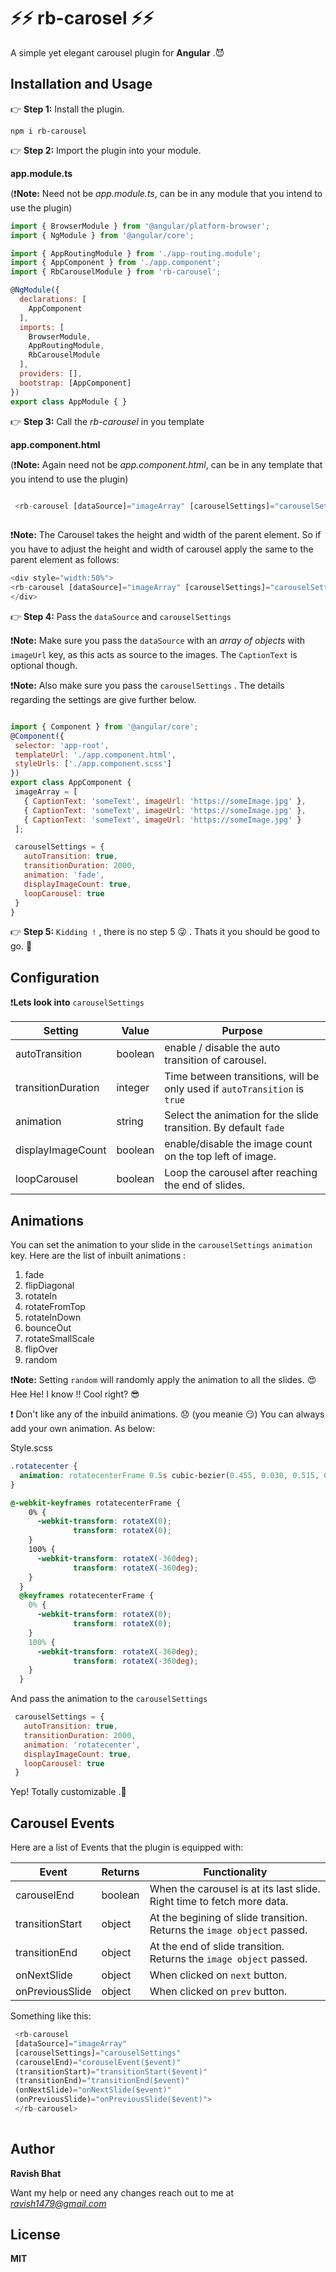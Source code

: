 # :zap::zap: rb-carosel :zap::zap:

A simple yet elegant carousel plugin for **Angular** .:smiling_imp:

## Installation and Usage

:point_right: **Step 1:** Install the plugin. 

```
npm i rb-carousel
```

:point_right: **Step 2:** Import the plugin into your module.

**app.module.ts** 

(:heavy_exclamation_mark:**Note:** Need not be *app.module.ts*, can be in any module that you intend to use the plugin)
```javascript
import { BrowserModule } from '@angular/platform-browser';
import { NgModule } from '@angular/core';

import { AppRoutingModule } from './app-routing.module';
import { AppComponent } from './app.component';
import { RbCarouselModule } from 'rb-carousel';

@NgModule({
  declarations: [
    AppComponent
  ],
  imports: [
    BrowserModule,
    AppRoutingModule,
    RbCarouselModule
  ],
  providers: [],
  bootstrap: [AppComponent]
})
export class AppModule { }

```

:point_right: **Step 3:** Call the *rb-carousel* in you template

**app.component.html**

(:heavy_exclamation_mark:**Note:** Again need not be *app.component.html*, can be in any template that you intend to use the plugin)
```javascript

 <rb-carousel [dataSource]="imageArray" [carouselSettings]="carouselSettings"></rb-carousel>
 
 ```
 
:heavy_exclamation_mark:**Note:** The Carousel takes the height and width of the parent element. So if you have to adjust the height and width of carousel apply the same to the parent element as follows:

```javascript
<div style="width:50%">
<rb-carousel [dataSource]="imageArray" [carouselSettings]="carouselSettings"></rb-carousel>
</div>
```
 
 :point_right: **Step 4:** Pass the `dataSource` and `carouselSettings`
 
 :heavy_exclamation_mark:**Note:** Make sure you pass the `dataSource` with an *array of objects* with `imageUrl` key, as this acts as source to the images. The `CaptionText` is optional though.
 
 :heavy_exclamation_mark:**Note:** Also make sure you pass the `carouselSettings` . The details regarding the settings are give further below.
 
 
 ```javascript
 
 import { Component } from '@angular/core';
@Component({
  selector: 'app-root',
  templateUrl: './app.component.html',
  styleUrls: ['./app.component.scss']
})
export class AppComponent {
  imageArray = [
    { CaptionText: 'someText', imageUrl: 'https://someImage.jpg' },
    { CaptionText: 'someText', imageUrl: 'https://someImage.jpg' },
    { CaptionText: 'someText', imageUrl: 'https://someImage.jpg' }
  ];

  carouselSettings = {
    autoTransition: true,
    transitionDuration: 2000,
    animation: 'fade',
    displayImageCount: true,
    loopCarousel: true
  }
}
 
 ```

 :point_right: **Step 5:**  `Kidding !` , there is no step 5 :stuck_out_tongue_winking_eye: . Thats it you should be good to go. :triumph:

## Configuration

:heavy_exclamation_mark:**Lets look into** `carouselSettings`


Setting      | Value         | Purpose 
------------ | ------------- | ------------- 
autoTransition | boolean | enable / disable the auto transition of carousel.
transitionDuration | integer | Time between transitions, will be only used if `autoTransition` is `true`
animation | string | Select the animation for the slide transition. By default `fade`
displayImageCount | boolean | enable/disable the image count on the top left of image.
loopCarousel | boolean | Loop the carousel after reaching the end of slides.


## Animations

You can set the animation to your slide in the `carouselSettings` `animation` key.
Here are the list of inbuilt animations :
1. fade
2. flipDiagonal
3. rotateIn
4. rotateFromTop
5. rotateInDown
6. bounceOut
7. rotateSmallScale
8. flipOver
9. random

:heavy_exclamation_mark:**Note:** Setting `random` will randomly apply the animation to all the slides. 
:heart_eyes: Hee He! I know !! Cool right? :sunglasses:

:heavy_exclamation_mark: Don't like any of the inbuild animations. :disappointed: (you meanie :smirk:)
You can always add your own animation. As below:

Style.scss
```css
.rotatecenter {
  animation: rotatecenterFrame 0.5s cubic-bezier(0.455, 0.030, 0.515, 0.955) both;
}

@-webkit-keyframes rotatecenterFrame {
    0% {
      -webkit-transform: rotateX(0);
              transform: rotateX(0);
    }
    100% {
      -webkit-transform: rotateX(-360deg);
              transform: rotateX(-360deg);
    }
  }
  @keyframes rotatecenterFrame {
    0% {
      -webkit-transform: rotateX(0);
              transform: rotateX(0);
    }
    100% {
      -webkit-transform: rotateX(-360deg);
              transform: rotateX(-360deg);
    }
  }

```

And pass the animation to the `carouselSettings`

```javascript
 carouselSettings = {
   autoTransition: true,
   transitionDuration: 2000,
   animation: 'rotatecenter',
   displayImageCount: true,
   loopCarousel: true
 }
```

Yep! Totally customizable .:punch:

## Carousel Events

Here are a list of Events that the plugin is equipped with:

Event      | Returns         | Functionality 
------------ | ------------- | ------------- 
carouselEnd | boolean | When the carousel is at its last slide. Right time to fetch more data.
transitionStart | object | At the begining of slide transition. Returns the `image object` passed. 
transitionEnd | object | At the end of slide transition. Returns the `image object` passed. 
onNextSlide | object | When clicked on `next` button.
onPreviousSlide | object | When clicked on `prev` button.


Something like this:
```javascript
 <rb-carousel 
 [dataSource]="imageArray"
 [carouselSettings]="carouselSettings" 
 (carouselEnd)="corouselEvent($event)" 
 (transitionStart)="transitionStart($event)"
 (transitionEnd)="transitionEnd($event)"
 (onNextSlide)="onNextSlide($event)" 
 (onPreviousSlide)="onPreviousSlide($event)">
 </rb-carousel>
        
```

## Author

**Ravish Bhat**

Want my help or need any changes reach out to me at *ravish1479@gmail.com*



## License

**MIT**




